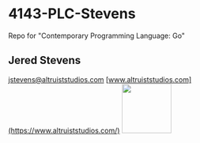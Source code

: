# 4143-PLC-Stevens
Repo for "Contemporary Programming Language: Go" 
## Jered Stevens
[jstevens@altruiststudios.com](mailto:jstevens@altruiststudios.com)
[www.altruiststudios.com](https://www.altruiststudios.com/)
<img src="https://avatars.githubusercontent.com/u/48135909?v=4" width="100">

